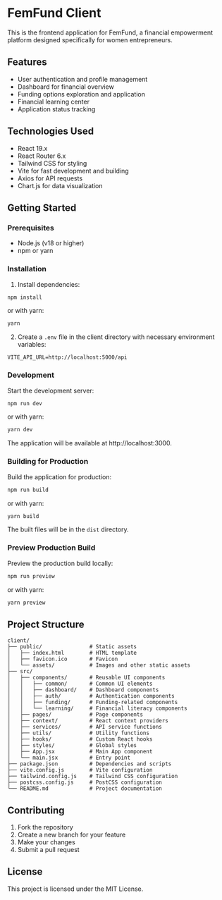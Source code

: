 # FemFund Client

This is the frontend application for FemFund, a financial empowerment platform designed specifically for women entrepreneurs.

## Features

- User authentication and profile management
- Dashboard for financial overview
- Funding options exploration and application
- Financial learning center
- Application status tracking

## Technologies Used

- React 19.x
- React Router 6.x
- Tailwind CSS for styling
- Vite for fast development and building
- Axios for API requests
- Chart.js for data visualization

## Getting Started

### Prerequisites

- Node.js (v18 or higher)
- npm or yarn

### Installation

1. Install dependencies:

```bash
npm install
```

or with yarn:

```bash
yarn
```

2. Create a `.env` file in the client directory with necessary environment variables:

```
VITE_API_URL=http://localhost:5000/api
```

### Development

Start the development server:

```bash
npm run dev
```

or with yarn:

```bash
yarn dev
```

The application will be available at http://localhost:3000.

### Building for Production

Build the application for production:

```bash
npm run build
```

or with yarn:

```bash
yarn build
```

The built files will be in the `dist` directory.

### Preview Production Build

Preview the production build locally:

```bash
npm run preview
```

or with yarn:

```bash
yarn preview
```

## Project Structure

```
client/
├── public/               # Static assets
│   ├── index.html        # HTML template
│   ├── favicon.ico       # Favicon
│   └── assets/           # Images and other static assets
├── src/
│   ├── components/       # Reusable UI components
│   │   ├── common/       # Common UI elements
│   │   ├── dashboard/    # Dashboard components
│   │   ├── auth/         # Authentication components
│   │   ├── funding/      # Funding-related components
│   │   └── learning/     # Financial literacy components
│   ├── pages/            # Page components
│   ├── context/          # React context providers
│   ├── services/         # API service functions
│   ├── utils/            # Utility functions
│   ├── hooks/            # Custom React hooks
│   ├── styles/           # Global styles
│   ├── App.jsx           # Main App component
│   └── main.jsx          # Entry point
├── package.json          # Dependencies and scripts
├── vite.config.js        # Vite configuration
├── tailwind.config.js    # Tailwind CSS configuration
├── postcss.config.js     # PostCSS configuration
└── README.md             # Project documentation
```

## Contributing

1. Fork the repository
2. Create a new branch for your feature
3. Make your changes
4. Submit a pull request

## License

This project is licensed under the MIT License.